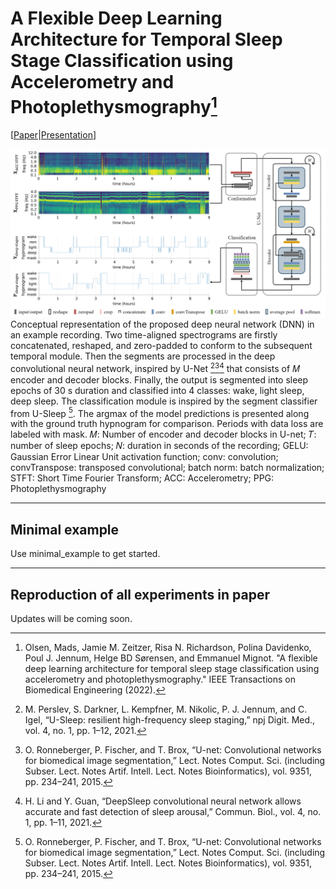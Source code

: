# A Flexible Deep Learning Architecture for Temporal Sleep Stage Classification using Accelerometry and Photoplethysmography[^1]
[[Paper](https://ieeexplore.ieee.org/document/9813567)|[Presentation](Link)]

![Conceptual visualization of the proposed Deep Learning Framework for Sleep Stage Classification using Accelerometry and Photoplethysmography acquired from Consumer Sleep Technologies](/resources/images/model_ver15.png)
Conceptual representation of the proposed deep neural network (DNN) in an example recording. Two time-aligned spectrograms are firstly concatenated, reshaped, and zero-padded to conform to the subsequent temporal module. Then the segments are processed in the deep convolutional neural network, inspired by U-Net [^2][^3][^4] that consists of 𝑀 encoder and decoder blocks. Finally, the output is segmented into sleep epochs
of 30 s duration and classified into 4 classes: wake, light sleep, deep sleep. The classification module is inspired by the segment classifier from U-Sleep [^3]. The argmax of the model predictions is presented along with the ground truth hypnogram for comparison. Periods with data loss are labeled with mask. 𝑀: Number of encoder and decoder blocks in U-net; 𝑇: number of sleep epochs; 𝑁: duration in seconds of the recording; GELU: Gaussian Error Linear Unit activation function; conv: convolution; convTranspose: transposed convolutional; batch norm: batch normalization;
STFT: Short Time Fourier Transform; ACC: Accelerometry; PPG: Photoplethysmography

[^1]: Olsen, Mads, Jamie M. Zeitzer, Risa N. Richardson, Polina Davidenko, Poul J. Jennum, Helge BD Sørensen, and Emmanuel Mignot. "A flexible deep learning architecture for temporal sleep stage classification using accelerometry and photoplethysmography." IEEE Transactions on Biomedical Engineering (2022).

[^2]: M. Perslev, S. Darkner, L. Kempfner, M. Nikolic, P. J. Jennum, and C. Igel, “U-Sleep: resilient high-frequency sleep staging,” npj Digit. Med., vol. 4, no. 1, pp. 1–12, 2021.

[^3]: O. Ronneberger, P. Fischer, and T. Brox, “U-net: Convolutional networks for biomedical image segmentation,” Lect. Notes Comput. Sci. (including Subser. Lect. Notes Artif. Intell. Lect. Notes Bioinformatics), vol. 9351, pp. 234–241, 2015.

[^4]: H. Li and Y. Guan, “DeepSleep convolutional neural network allows accurate and fast detection of sleep arousal,” Commun. Biol., vol. 4, no. 1, pp. 1–11, 2021. 

-------------------------------------------------------------------------------------------------------------------------------------------------------------
## Minimal example
Use minimal_example to get started. 


-------------------------------------------------------------------------------------------------------------------------------------------------------------
## Reproduction of all experiments in paper
Updates will be coming soon. 

